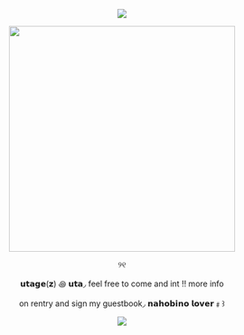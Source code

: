 <p align="center">
<img src="https://64.media.tumblr.com/b8d52c080eccf13a4be229f51621f83d/2c657d87af175c12-f9/s400x600/2e96be0d0d4d10af5bde35735963904c1f086a9e.pnj">
</p>
<p align="center">
<img width="400" height="400" src="https://64.media.tumblr.com/c4a60c878baa14de20a4e09e12271d2e/2c657d87af175c12-1a/s500x750/aadc35408624b1fd9bccff4870bd52137adcf657.pnj">
</p>
<p align="center" >
୨୧
<p align="center" >
  𝘂𝘁𝗮𝗴𝗲(𝘇) ꩜ 𝘂𝘁𝗮◞ feel free to come and int !! more info </p> <p align="center" >on rentry and sign my guestbook◞ 𝗻𝗮𝗵𝗼𝗯𝗶𝗻𝗼 𝗹𝗼𝘃𝗲𝗿﹟꒱
 
  
<p align="center">
<img src="https://64.media.tumblr.com/52a8d4f65b36ce3d99e4de2272949de3/2c657d87af175c12-3c/s400x600/19949a809ac6907a9964e9b5950baea479ab4460.pnj"> </p>
